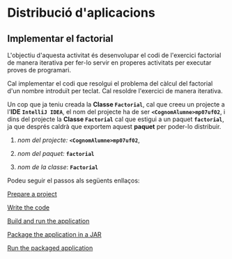 # Distribució d'aplicacions

## Implementar el factorial

L'objectiu d'aquesta activitat és desenvolupar el codi de l'exercici factorial de manera iterativa per fer-lo servir en properes activitats per executar proves de programari.

Cal implementar el codi que resolgui el problema del càlcul del factorial d'un nombre introduït per teclat. Cal resoldre l'exercici de manera iterativa.

Un cop que ja teniu creada la **Classe `Factorial`**, cal que creeu un projecte a l'**IDE** **`IntelliJ IDEA`**, el nom del projecte ha de ser   **`<CognomAlumne>mp07uf02`**, i dins del projecte la **Classe `Factorial`** cal que estigui a un paquet **`factorial`**, ja que després caldrà que exportem aquest **paquet** per poder-lo distribuir.

1. *nom del projecte:* **`<CognomAlumne>mp07uf02`**,

1. *nom del paquet:* **`factorial`**

1. *nom de la classe*: **`Factorial`**


Podeu seguir el passos als següents enllaços:

[Prepare a project](https://www.jetbrains.com/help/idea/creating-and-running-your-first-java-application.html#get-started)

[Write the code](https://www.jetbrains.com/help/idea/creating-and-running-your-first-java-application.html#write-code)

[Build and run the application](https://www.jetbrains.com/help/idea/creating-and-running-your-first-java-application.html#run_app)

[Package the application in a JAR](https://www.jetbrains.com/help/idea/creating-and-running-your-first-java-application.html#package)

[Run the packaged application](https://www.jetbrains.com/help/idea/creating-and-running-your-first-java-application.html#run_jar_artifact)

